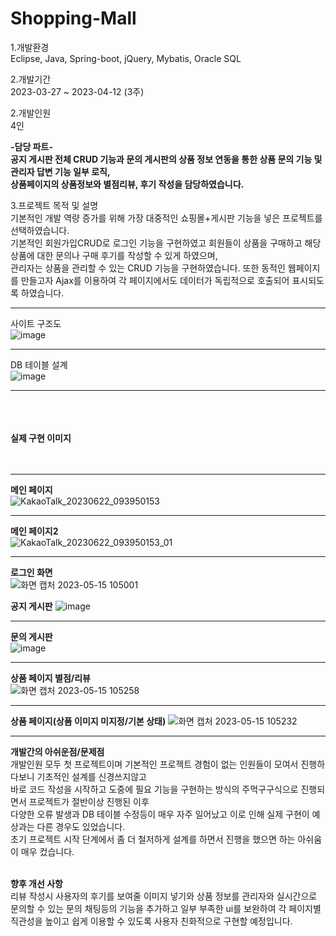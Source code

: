 # Shopping-Mall
1.개발환경  
  Eclipse, Java, Spring-boot, jQuery, Mybatis, Oracle SQL

2.개발기간  
2023-03-27 ~ 2023-04-12 (3주)

2.개발인원  
  4인
  
  **-담당 파트-**  
  **공지 게시판 전체 CRUD 기능과 문의 게시판의 상품 정보 연동을 통한 상품 문의 기능 및 관리자 답변 기능 일부 로직,   
  상품페이지의 상품정보와 별점리뷰, 후기 작성을 담당하였습니다.** 

3.프로젝트 목적 및 설명   
  기본적인 개발 역량 증가를 위해 가장 대중적인 쇼핑몰+게시판 기능을 넣은 프로젝트를 선택하였습니다.<br>
  기본적인 회원가입CRUD로 로그인 기능을 구현하였고 회원들이 상품을 구매하고 해당 상품에 대한 문의나 구매 후기를 작성할 수 있게 하였으며,<br>
  관리자는 상품을 관리할 수 있는 CRUD 기능을 구현하였습니다. 또한 동적인 웹페이지를 만들고자 Ajax를 이용하여 각 페이지에서도 데이터가 독립적으로 호출되어
  표시되도록 하였습니다.

***

사이트 구조도  
![image](https://github.com/yu5429/Shopping-Mall/assets/123722364/93081ce9-0566-4244-aceb-0812a431a0b8)


***

DB 테이블 설계  
![image](https://github.com/yu5429/Shopping-Mall/assets/123722364/f8363c4a-59b1-449c-b8b1-66702d8aa07d)

***
<br><br><br>
**실제 구현 이미지**<br><br><br>
***
**메인 페이지**<br>
![KakaoTalk_20230622_093950153](https://github.com/yu5429/Shopping-Mall/assets/123722364/ceb83ba5-1cca-47f6-9a3e-02ab7fa715eb)

***
**메인 페이지2**<br>
![KakaoTalk_20230622_093950153_01](https://github.com/yu5429/Shopping-Mall/assets/123722364/da97b118-9bf0-492d-9c00-ea672e7f42e8)

***


**로그인 화면**  
![화면 캡처 2023-05-15 105001](https://github.com/yu5429/Shopping-Mall/assets/123722364/753dc91d-7474-452c-9655-e5ac43b8c19e)
  
**공지 게시판**
![image](https://github.com/yu5429/Shopping-Mall/assets/123722364/7693f4ad-c7c6-4d48-9a7b-61a82ce61bc8)
  
***
**문의 게시판**  
![image](https://github.com/yu5429/Shopping-Mall/assets/123722364/f9ab858a-3066-4896-8d82-9bbfd2538188)
  
***
**상품 페이지 별점/리뷰**  
![화면 캡처 2023-05-15 105258](https://github.com/yu5429/Shopping-Mall/assets/123722364/e836dfd2-5610-4865-8e1d-b0867c85f328)
<br>
***
**상품 페이지(상품 이미지 미지정/기본 상태)**
![화면 캡처 2023-05-15 105232](https://github.com/yu5429/Shopping-Mall/assets/123722364/b07f1c59-d289-4678-9621-dea0cf4b75bd)
<br>
***

**개발간의 아쉬운점/문제점**<br>
개발인원 모두 첫 프로젝트이며 기본적인 프로젝트 경험이 없는 인원들이 모여서 진행하다보니 기초적인 설계를 신경쓰지않고 <br> 
바로 코드 작성을 시작하고 도중에 필요 기능을 구현하는 방식의 주먹구구식으로 진행되면서 프로젝트가 절반이상 진행된 이후  <br>
다양한 오류 발생과 DB 테이블 수정등이 매우 자주 일어났고 이로 인해 실제 구현이 예상과는 다른 경우도 있었습니다.<br>
초기 프로젝트 시작 단계에서 좀 더 철저하게 설계를 하면서 진행을 했으면 하는 아쉬움이 매우 컸습니다. <br><br>

**향후 개선 사항**  
리뷰 작성시 사용자의 후기를 보여줄 이미지 넣기와 상품 정보를 관리자와 실시간으로 문의할 수 있는 문의 채팅등의 기능을 추가하고
일부 부족한 ui를 보완하여 각 페이지별 직관성을 높이고 쉽게 이용할 수 있도록 사용자 친화적으로 구현할 예정입니다.


